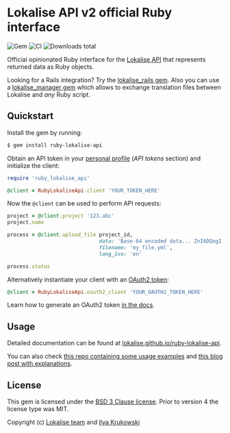 # Lokalise API v2 official Ruby interface

![Gem](https://img.shields.io/gem/v/ruby-lokalise-api)
![CI](https://github.com/lokalise/ruby-lokalise-api/actions/workflows/ci.yml/badge.svg)
![Downloads total](https://img.shields.io/gem/dt/ruby-lokalise-api)

Official opinionated Ruby interface for the [Lokalise API](https://developers.lokalise.com/reference/lokalise-rest-api) that represents returned data as Ruby objects.

Looking for a Rails integration? Try the [lokalise_rails gem](https://github.com/bodrovis/lokalise_rails). Also you can use a [lokalise_manager gem](https://github.com/bodrovis/lokalise_manager) which allows to exchange translation files between Lokalise and *any* Ruby script.

## Quickstart

Install the gem by running:

```bash
$ gem install ruby-lokalise-api
```

Obtain an API token in your [personal profile](https://lokalise.com/profile#apitokens) (*API tokens* section) and initialize the client:

```ruby
require 'ruby_lokalise_api'

@client = RubyLokaliseApi.client 'YOUR_TOKEN_HERE'
```

Now the `@client` can be used to perform API requests:

```ruby
project = @client.project '123.abc'
project.name

process = @client.upload_file project_id,
                              data: 'Base-64 encoded data... ZnI6DQogI...',
                              filename: 'my_file.yml',
                              lang_iso: 'en'

process.status
```

Alternatively instantiate your client with an [OAuth2 token](http://docs.lokalise.com/en/articles/5574713-oauth-2):

```ruby
@client = RubyLokaliseApi.oauth2_client 'YOUR_OAUTH2_TOKEN_HERE'
```

Learn how to generate an OAuth2 token [in the docs](https://lokalise.github.io/ruby-lokalise-api/additional_info/oauth2).

## Usage

Detailed documentation can be found at [lokalise.github.io/ruby-lokalise-api](https://lokalise.github.io/ruby-lokalise-api/).

You can also check [this repo containing some usage examples](https://github.com/bodrovis-learning/Lokalise-APIv2-Samples) and [this blog post with explanations](https://lokalise.com/blog/lokalise-apiv2-in-practice).

## License

This gem is licensed under the [BSD 3 Clause license](https://github.com/lokalise/ruby-lokalise-api/blob/master/LICENSE). Prior to version 4 the license type was MIT.

Copyright (c) [Lokalise team](http://lokalise.co) and [Ilya Krukowski](http://bodrovis.tech)
